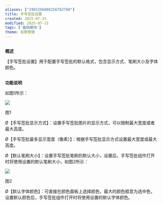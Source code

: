 ```yaml
---
aliases: ["1965296808256782700"]
title: 手写签批设置
created: 2025-07-15
modified: 2025-07-15
tags: ['基础模块']
theme: 权限管理
---
```


##

**概述**

【手写签批设置】用于配置手写签批的默认格式，包含显示方式、笔刷大小及字体颜色。

##

**功能说明**

如图1所示：

![](b2624973afcc32dea2e5fe9063b920ba.jpg)

图1

Ø【手写签批显示方式】：设置手写签批图片的显示方式，可以限制最大宽度或者最大高度。

Ø【手写签批最多显示宽度（像素）】：根据手写签批显示方式设置最大宽度或最大高度。

Ø【默认笔刷大小】：设置手写签批笔刷的默认大小，设置后，手写签批组件打开时将使用设置的默认笔刷大小，如图2所示：

![](08bb02124083f869e0e249b442acf9ca.jpg)

图2

Ø【默认字体颜色】：可直接在颜色面板上选择颜色，最大的颜色框意为选中色，设置默认颜色后，手写签批组件打开时将使用设置的默认字体颜色。